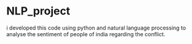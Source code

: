 # NLP_project
i developed this code using python and natural language processing to analyse the sentiment of people of india regarding the conflict.
